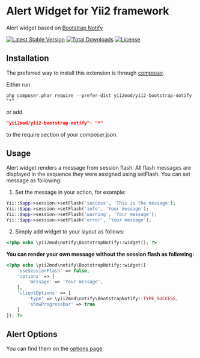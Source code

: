 Alert Widget for Yii2 framework
======================
Alert widget based on [Bootstrap Notify](http://bootstrap-notify.remabledesigns.com/)

[![Latest Stable Version](https://poser.pugx.org/yii2mod/yii2-bootstrap-notify/v/stable)](https://packagist.org/packages/yii2mod/yii2-bootstrap-notify)
[![Total Downloads](https://poser.pugx.org/yii2mod/yii2-bootstrap-notify/downloads)](https://packagist.org/packages/yii2mod/yii2-bootstrap-notify)
[![License](https://poser.pugx.org/yii2mod/yii2-bootstrap-notify/license)](https://packagist.org/packages/yii2mod/yii2-bootstrap-notify)

Installation 
------------

The preferred way to install this extension is through [composer](http://getcomposer.org/download/).

Either run

```
php composer.phar require --prefer-dist yii2mod/yii2-bootstrap-notify "*"
```

or add

```json
"yii2mod/yii2-bootstrap-notify": "*"
```

to the require section of your composer.json.

Usage
-------

Alert widget renders a message from session flash. All flash messages are displayed
in the sequence they were assigned using setFlash. You can set message as following:

1) Set the message in your action, for example:

```php
Yii::$app->session->setFlash('success', 'This is the message');
Yii::$app->session->setFlash('info', 'Your message');
Yii::$app->session->setFlash('warning', 'Your message');
Yii::$app->session->setFlash('error', 'Your message');
```

2) Simply add widget to your layout as follows:
```php
<?php echo \yii2mod\notify\BootstrapNotify::widget(); ?>
```

**You can render your own message without the session flash as following:**
```php
<?php echo \yii2mod\notify\BootstrapNotify::widget([
    'useSessionFlash' => false,
    'options' => [
        'message' => 'Your message',
    ],
    'clientOptions' => [
        'type' => \yii2mod\notify\BootstrapNotify::TYPE_SUCCESS,
        'showProgressbar' => true
    ]
]); ?>
```

Alert Options 
----------------
You can find them on the [options page](http://bootstrap-notify.remabledesigns.com/)
